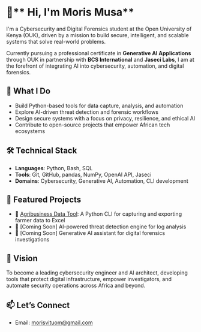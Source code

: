 # 👋** Hi, I'm Moris Musa**

I'm a Cybersecurity and Digital Forensics student at the Open University of Kenya (OUK), driven by a mission to build secure, intelligent, and scalable systems that solve real-world problems.

Currently pursuing a professional certificate in **Generative AI Applications** through OUK in partnership with **BCS International** and **Jaseci Labs**, I am at the forefront of integrating AI into cybersecurity, automation, and digital forensics.

## 🚀 What I Do
- Build Python-based tools for data capture, analysis, and automation
- Explore AI-driven threat detection and forensic workflows
- Design secure systems with a focus on privacy, resilience, and ethical AI
- Contribute to open-source projects that empower African tech ecosystems

## 🛠️ Technical Stack
- **Languages**: Python, Bash, SQL
- **Tools**: Git, GitHub, pandas, NumPy, OpenAI API, Jaseci
- **Domains**: Cybersecurity, Generative AI, Automation, CLI development

## 📂 Featured Projects
- 🌾 [Agribusiness Data Tool](https://github.com/Musadev254/agribusiness-data-tool): A Python CLI for capturing and exporting farmer data to Excel
- 🔐 [Coming Soon] AI-powered threat detection engine for log analysis
- 🧠 [Coming Soon] Generative AI assistant for digital forensics investigations

## 🎯 Vision
To become a leading cybersecurity engineer and AI architect, developing tools that protect digital infrastructure, empower investigators, and automate security operations across Africa and beyond.

## 📫 Let’s Connect
- Email: morisvituom@gmail.com

